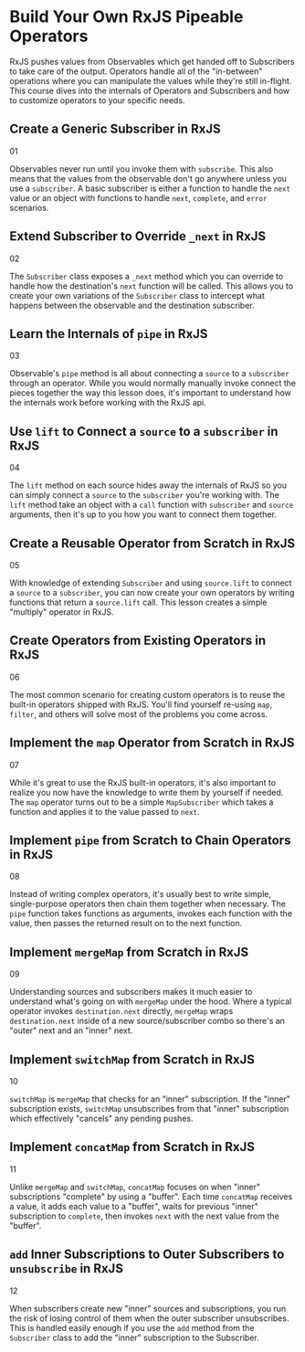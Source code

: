 # Build Your Own RxJS Pipeable Operators

RxJS pushes values from Observables which get handed off to Subscribers to take care of the output. Operators handle all of the "in-between" operations where you can manipulate the values while they're still in-flight. This course dives into the internals of Operators and Subscribers and how to customize operators to your specific needs.

## Create a Generic Subscriber in RxJS

01

Observables never run until you invoke them with `subscribe`. This also means that the values from the observable don't go anywhere unless you use a `subscriber`. A basic subscriber is either a function to handle the `next` value or an object with functions to handle `next`, `complete`, and `error` scenarios.

## Extend Subscriber to Override `_next` in RxJS

02

The `Subscriber` class exposes a `_next` method which you can override to handle how the destination's `next` function will be called. This allows you to create your own variations of the `Subscriber` class to intercept what happens between the observable and the destination subscriber.

## Learn the Internals of `pipe` in RxJS

03

Observable's `pipe` method is all about connecting a `source` to a `subscriber` through an operator. While you would normally manually invoke connect the pieces together the way this lesson does, it's important to understand how the internals work before working with the RxJS api.

## Use `lift` to Connect a `source` to a `subscriber` in RxJS

04

The `lift` method on each source hides away the internals of RxJS so you can simply connect a `source` to the `subscriber` you're working with. The `lift` method take an object with a `call` function with `subscriber` and `source` arguments, then it's up to you how you want to connect them together.

## Create a Reusable Operator from Scratch in RxJS

05

With knowledge of extending `Subscriber` and using `source.lift` to connect a `source` to a `subscriber`, you can now create your own operators by writing functions that return a `source.lift` call. This lesson creates a simple "multiply" operator in RxJS.

## Create Operators from Existing Operators in RxJS

06

The most common scenario for creating custom operators is to reuse the built-in operators shipped with RxJS. You'll find yourself re-using `map`, `filter`, and others will solve most of the problems you come across.

## Implement the `map` Operator from Scratch in RxJS

07

While it's great to use the RxJS built-in operators, it's also important to realize you now have the knowledge to write them by yourself if needed. The `map` operator turns out to be a simple `MapSubscriber` which takes a function and applies it to the value passed to `next`.

## Implement `pipe` from Scratch to Chain Operators in RxJS

08

Instead of writing complex operators, it's usually best to write simple, single-purpose operators then chain them together when necessary. The `pipe` function takes functions as arguments, invokes each function with the value, then passes the returned result on to the next function.

## Implement `mergeMap` from Scratch in RxJS

09

Understanding sources and subscribers makes it much easier to understand what's going on with `mergeMap` under the hood. Where a typical operator invokes `destination.next` directly, `mergeMap` wraps `destination.next` inside of a new source/subscriber combo so there's an "outer" next and an "inner" next.

## Implement `switchMap` from Scratch in RxJS

10

`switchMap` is `mergeMap` that checks for an "inner" subscription. If the "inner" subscription exists, `switchMap` unsubscribes from that "inner" subscription which effectively "cancels" any pending pushes.

## Implement `concatMap` from Scratch in RxJS

11

Unlike `mergeMap` and `switchMap`, `concatMap` focuses on when "inner" subscriptions "complete" by using a "buffer". Each time `concatMap` receives a value, it adds each value to a "buffer", waits for previous "inner" subscription to `complete`, then invokes `next` with the next value from the "buffer".

## `add` Inner Subscriptions to Outer Subscribers to `unsubscribe` in RxJS

12

When subscribers create new "inner" sources and subscriptions, you run the risk of losing control of them when the outer subscriber unsubscribes. This is handled easily enough if you use the `add` method from the `Subscriber` class to add the "inner" subscription to the Subscriber.
